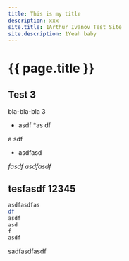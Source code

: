 ```yaml
---
title: This is my title
description: xxx
site.title: 1Arthur Ivanov Test Site
site.description: 1Yeah baby
---
```

# {{ page.title }}

## Test 3

bla-bla-bla 3

* asdf *as df

a sdf

* asdfasd

*fasdf* _asdfasdf_

## tesfasdf 12345

```bash
asdfasdfas
df
asdf
asd
f
asdf
```

sadfasdfasdf

